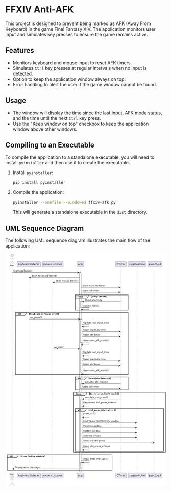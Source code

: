 # FFXIV Anti-AFK

This project is designed to prevent being marked as AFK (Away From Keyboard) in the game Final Fantasy XIV. The application monitors user input and simulates key presses to ensure the game remains active.

## Features

- Monitors keyboard and mouse input to reset AFK timers.
- Simulates `Ctrl` key presses at regular intervals when no input is detected.
- Option to keep the application window always on top.
- Error handling to alert the user if the game window cannot be found.

## Usage

- The window will display the time since the last input, AFK mode status, and the time until the next `Ctrl` key press.
- Use the "Keep window on top" checkbox to keep the application window above other windows.

## Compiling to an Executable

To compile the application to a standalone executable, you will need to install `pyinstaller` and then use it to create the executable.

1. Install `pyinstaller`:
    ```bash
    pip install pyinstaller
    ```

2. Compile the application:
    ```bash
    pyinstaller --onefile --windowed ffxiv-afk.py
    ```

   This will generate a standalone executable in the `dist` directory.

## UML Sequence Diagram

The following UML sequence diagram illustrates the main flow of the application:

![UML Sequence Diagram](https://github.com/Brappp/FFXIV-AFK/blob/main/uml.jpeg)

